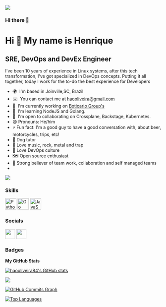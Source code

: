 ![](https://komarev.com/ghpvc/?username=haooliveira84)

### Hi there 👋
Hi 👋 My name is Henrique
=========================

SRE, DevOps and DevEx Engineer
------------------------------

I've been 10 years of experience in Linux systems, after this tech transformation, I've got specialized in DevOps concepts. Putting it all together, today I work for the to-do the best experience for Developers

* 🌍  I'm based in Joinville,SC, Brazil
* ✉️  You can contact me at [haooliveira@gmail.com](mailto:haooliveira@gmail.com)
* 🚀  I'm currently working on [Boticario Group's](http://www.grupoboticario.com.br/)
* 🧠  I'm learning NodeJS and Golang.
* 🤝  I'm open to collaborating on Crossplane, Backstage, Kubernetes.
* 😄 Pronouns: He/him
* ⚡ Fun fact: I'm a good guy to have a good conversation with, about beer, motorcycles, trips, etc!
* 🐶 Dog tutor
* 🎼 Love music, rock, metal and trap
* 🧠 Love DevOps culture
* 🗺️ Open source enthusiast
* 🏅 Strong believer of team work, collaboration and self managed teams
* 
<a href="https://www.github.com/haooliveira84" target="_blank" rel="noreferrer"><img
src="https://img.shields.io/github/followers/haooliveira84?logo=github&style=for-the-badge&color=0891b2&labelColor=1c1917" /></a>

### Skills

<p align="left">
<a href="https://www.python.org/" target="_blank" rel="noreferrer"><img src="https://raw.githubusercontent.com/danielcranney/readme-generator/main/public/icons/skills/python-colored.svg" width="36" height="36" alt="Python" /></a>
<a href="https://go.dev/doc/" target="_blank" rel="noreferrer"><img src="https://raw.githubusercontent.com/danielcranney/readme-generator/main/public/icons/skills/go-colored.svg" width="36" height="36" alt="Go" /></a>
<a href="https://developer.mozilla.org/en-US/docs/Web/JavaScript" target="_blank" rel="noreferrer"><img src="https://raw.githubusercontent.com/danielcranney/readme-generator/main/public/icons/skills/javascript-colored.svg" width="36" height="36" alt="JavaScript" /></a>
</p>


### Socials

<p align="left"> <a href="https://www.github.com/haooliveira84" target="_blank" rel="noreferrer"><img src="https://raw.githubusercontent.com/danielcranney/readme-generator/main/public/icons/socials/github.svg" width="32" height="32" /></a> <a href="https://www.linkedin.com/in/haooliveira" target="_blank" rel="noreferrer"><img src="https://raw.githubusercontent.com/danielcranney/readme-generator/main/public/icons/socials/linkedin.svg" width="32" height="32" /></a></p>

### Badges

<b>My GitHub Stats</b>

<a href="http://www.github.com/haooliveira84"><img src="https://github-readme-stats.vercel.app/api?username=haooliveira84&show_icons=true&hide=&count_private=true&title_color=0891b2&text_color=ffffff&icon_color=0891b2&bg_color=1c1917&hide_border=true&show_icons=true" alt="haooliveira84's GitHub stats" /></a>

<a href="http://www.github.com/haooliveira84"><img src="https://github-readme-streak-stats.herokuapp.com/?user=haooliveira84&stroke=ffffff&background=1c1917&ring=0891b2&fire=0891b2&currStreakNum=ffffff&currStreakLabel=0891b2&sideNums=ffffff&sideLabels=ffffff&dates=ffffff&hide_border=true" /></a>

<a href="http://www.github.com/haooliveira84"><img src="https://activity-graph.herokuapp.com/graph?username=haooliveira84&bg_color=1c1917&color=ffffff&line=0891b2&point=ffffff&area_color=1c1917&area=true&hide_border=true&custom_title=GitHub%20Commits%20Graph" alt="GitHub Commits Graph" /></a>

<a href="https://github.com/haooliveira84" align="left"><img src="https://github-readme-stats.vercel.app/api/top-langs/?username=haooliveira84&langs_count=10&title_color=0891b2&text_color=ffffff&icon_color=0891b2&bg_color=1c1917&hide_border=true&locale=en&custom_title=Top%20%Languages" alt="Top Languages" /></a>
